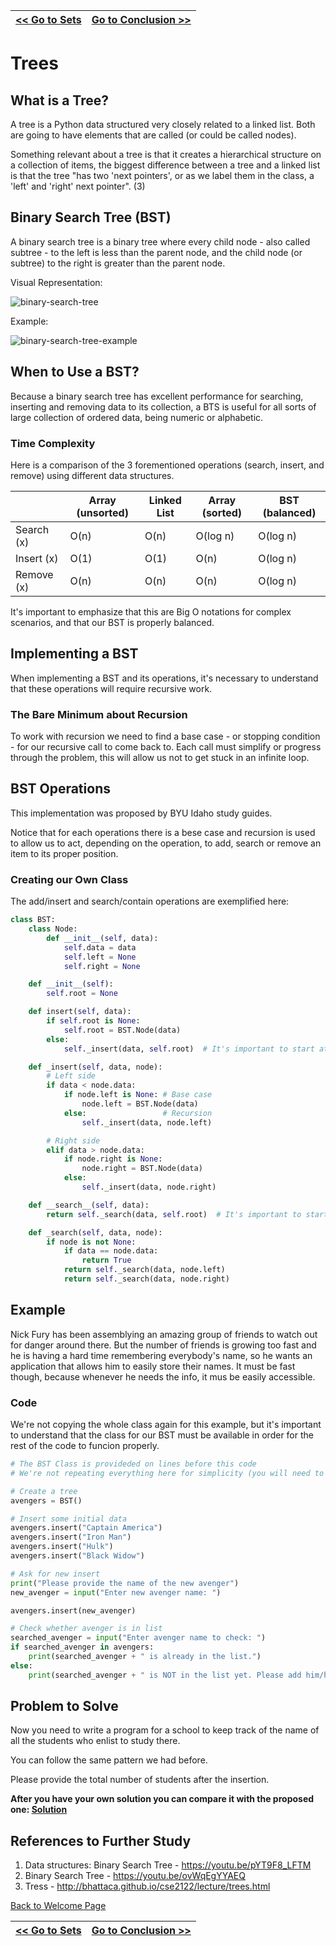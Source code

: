 | [<< Go to Sets](2-sets.md) | [Go to Conclusion >>](4-conclusion.md)  |
|--------------------------------|-------------------------------|
# Trees

## What is a Tree?
A tree is a Python data structured very closely related to a linked list. Both are going to have elements that are called (or could be called nodes).

Something relevant about a tree is that it creates a hierarchical structure on a collection of items, the biggest difference between a tree and a linked list is that the tree "has two 'next pointers', or as we label them in the class, a 'left' and 'right' next pointer". (3)

## Binary Search Tree (BST)
A binary search tree is a binary tree where every child node - also called subtree - to the left is less than the parent node, and the child node (or subtree) to the right is greater than the parent node.

Visual Representation:

![binary-search-tree](binary-search-tree.jpg)

Example:

![binary-search-tree-example](binary-search-tree-example.jpg)

## When to Use a BST?
Because a binary search tree has excellent performance for searching, inserting and removing data to its collection, a BTS is useful for all sorts of large collection of ordered data, being numeric or alphabetic.

### Time Complexity
Here is a comparison of the 3 forementioned operations (search, insert, and remove) using different data structures.

|               | Array (unsorted) | Linked List | Array (sorted) | BST (balanced) |
|---------------|------------------|-------------|----------------|----------------|
| Search (x)    |  O(n)            | O(n)        | O(log n)       | O(log n)       |
| Insert (x)    |  O(1)            | O(1)        | O(n)           | O(log n)       |
| Remove (x)    |  O(n)            | O(n)        | O(n)           | O(log n)       |

It's important to emphasize that this are Big O notations for complex scenarios, and that our BST is properly balanced.

## Implementing a BST
When implementing a BST and its operations, it's necessary to understand that these operations will require recursive work.

### The Bare Minimum about Recursion
To work with recursion we need to find a base case - or stopping condition - for our recursive call to come back to. Each call must simplify or progress through the problem, this will allow us not to get stuck in an infinite loop.

## BST Operations
This implementation was proposed by BYU Idaho study guides.

Notice that for each operations there is a bese case and recursion is used to allow us to act, depending on the operation, to add, search or remove an item to its proper position.

### Creating our Own Class
The add/insert and search/contain operations are exemplified here:

```python
class BST:
    class Node:
        def __init__(self, data):
            self.data = data
            self.left = None
            self.right = None

    def __init__(self):
        self.root = None

    def insert(self, data):
        if self.root is None:
            self.root = BST.Node(data)
        else:
            self._insert(data, self.root)  # It's important to start at the root

    def _insert(self, data, node):
        # Left side
        if data < node.data:
            if node.left is None: # Base case
                node.left = BST.Node(data)
            else:                 # Recursion
                self._insert(data, node.left)

        # Right side
        elif data > node.data:
            if node.right is None:
                node.right = BST.Node(data)
            else:
                self._insert(data, node.right)

    def __search__(self, data):
        return self._search(data, self.root)  # It's important to start at the root

    def _search(self, data, node):
        if node is not None:
            if data == node.data:
                return True
            return self._search(data, node.left)
            return self._search(data, node.right)
```

## Example
Nick Fury has been assemblying an amazing group of friends to watch out for danger around there. But the number of friends is growing too fast and he is having a hard time remembering everybody's name, so he wants an application that allows him to easily store their names. It must be fast though, because whenever he needs the info, it mus be easily accessible.

### Code
We're not copying the whole class again for this example, but it's important to understand that the class for our BST must be available in order for the rest of the code to funcion properly.

```python
# The BST Class is provideded on lines before this code
# We're not repeating everything here for simplicity (you will need to have it on your code though)

# Create a tree
avengers = BST()

# Insert some initial data
avengers.insert("Captain America")
avengers.insert("Iron Man")
avengers.insert("Hulk")
avengers.insert("Black Widow")

# Ask for new insert
print("Please provide the name of the new avenger")
new_avenger = input("Enter new avenger name: ")

avengers.insert(new_avenger)

# Check whether avenger is in list
searched_avenger = input("Enter avenger name to check: ")
if searched_avenger in avengers:
    print(searched_avenger + " is already in the list.")
else:
    print(searched_avenger + " is NOT in the list yet. Please add him/her")

```
## Problem to Solve
Now you need to write a program for a school to keep track of the name of all the students who enlist to study there.

You can follow the same pattern we had before.

Please provide the total number of students after the insertion.


**After you have your own solution you can compare it with the proposed one: [Solution](bst_problem_solution.py)**

## References to Further Study
1. Data structures: Binary Search Tree - https://youtu.be/pYT9F8_LFTM
2. Binary Search Tree - https://youtu.be/ovWqEgYYAEQ
3. Tress - http://bhattaca.github.io/cse2122/lecture/trees.html

[Back to Welcome Page](0-welcome.md)

| [<< Go to Sets](2-sets.md) | [Go to Conclusion >>](4-conclusion.md)  |
|--------------------------------|-------------------------------|